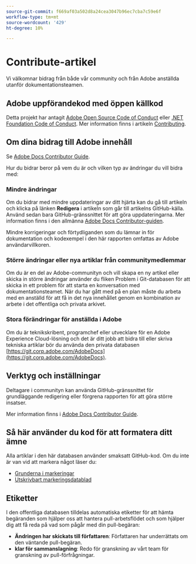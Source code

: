 ```yaml
---
source-git-commit: f669af03a502d8a24cea3047b96ec7cba7c59e6f
workflow-type: tm+mt
source-wordcount: '429'
ht-degree: 10%

---
```

# Contribute-artikel

Vi välkomnar bidrag från både vår community och från Adobe anställda utanför dokumentationsteamen.

## Adobe uppförandekod med öppen källkod


Detta projekt har antagit [Adobe Open Source Code of Conduct](code-of-conduct.md) eller [.NET Foundation Code of Conduct](https://dotnetfoundation.org/code-of-conduct). Mer information finns i artikeln [Contributing](contributing.md).

## Om dina bidrag till Adobe innehåll

Se [Adobe Docs Contributor Guide](https://experienceleague.adobe.com/docs/contributor/contributor-guide/introduction.html?lang=sv).

Hur du bidrar beror på vem du är och vilken typ av ändringar du vill bidra med:

### Mindre ändringar

Om du bidrar med mindre uppdateringar av ditt hjärta kan du gå till artikeln och klicka på länken **Redigera** i artikeln som går till artikelns GitHub-källa. Använd sedan bara GitHub-gränssnittet för att göra uppdateringarna. Mer information finns i den allmänna [Adobe Docs Contributor-guiden](https://experienceleague.adobe.com/docs/contributor/contributor-guide/introduction.html).

Mindre korrigeringar och förtydliganden som du lämnar in för dokumentation och kodexempel i den här rapporten omfattas av Adobe användarvillkoren.

### Större ändringar eller nya artiklar från communitymedlemmar

Om du är en del av Adobe-communityn och vill skapa en ny artikel eller skicka in större ändringar använder du fliken Problem i Git-databasen för att skicka in ett problem för att starta en konversation med dokumentationsteamet. När du har gått med på en plan måste du arbeta med en anställd för att få in det nya innehållet genom en kombination av arbete i det offentliga och privata arkivet.

<!--
If you submit a pull request with significant changes to documentation and code examples, you'll see a message in the pull request asking you to submit an online contribution license agreement (CLA). We need you to complete the online form before we can review your pull request.
-->

### Stora förändringar för anställda i Adobe

Om du är teknikskribent, programchef eller utvecklare för en Adobe Experience Cloud-lösning och det är ditt jobb att bidra till eller skriva tekniska artiklar bör du använda den privata databasen [https://git.corp.adobe.com/AdobeDocs](https://git.corp.adobe.com/AdobeDocs). <!--Employees from other parts of the Adobe world should use the public repo for minor updates.-->

## Verktyg och inställningar

Deltagare i communityn kan använda GitHub-gränssnittet för grundläggande redigering eller förgrena rapporten för att göra större insatser.

Mer information finns i [Adobe Docs Contributor Guide](https://experienceleague.adobe.com/docs/contributor/contributor-guide/introduction.html).

## Så här använder du kod för att formatera ditt ämne

Alla artiklar i den här databasen använder smaksatt GitHub-kod. Om du inte är van vid att markera något läser du:

* [Grunderna i markeringar](https://help.github.com/articles/markdown-basics/)
* [Utskrivbart markeringsdatablad](https://guides.github.com/pdfs/markdown-cheatsheet-online.pdf)

## Etiketter

I den offentliga databasen tilldelas automatiska etiketter för att hämta begäranden som hjälper oss att hantera pull-arbetsflödet och som hjälper dig att få reda på vad som pågår med din pull-begäran:

* **Ändringen har skickats till författaren**: Författaren har underrättats om den väntande pull-begäran.
* **klar för sammanslagning**: Redo för granskning av vårt team för granskning av pull-förfrågningar.


